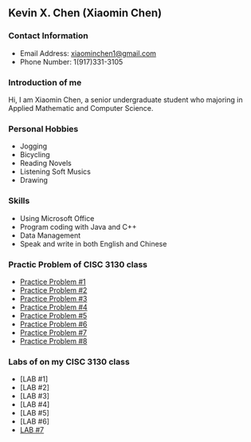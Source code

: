 ## Kevin X. Chen (Xiaomin Chen)

### Contact Information
* Email Address: xiaominchen1@gmail.com         
* Phone Number: 1(917)331-3105

### Introduction of me
Hi, I am Xiaomin Chen, a senior undergraduate student who majoring in Applied Mathematic and Computer Science. 

### Personal Hobbies
* Jogging 
* Bicycling
* Reading Novels
* Listening Soft Musics
* Drawing

### Skills
* Using Microsoft Office
* Program coding with Java and C++
* Data Management
* Speak and write in both English and Chinese

### Practic Problem of CISC 3130 class
* [Practice Problem #1](PracticeProblem1.md)
* [Practice Problem #2](PracticeProblem2.md)
* [Practice Problem #3](PracticeProblem3.md)
* [Practice Problem #4](PracticeProblem4.md)
* [Practice Problem #5](PracticeProblem5.md)
* [Practice Problem #6](PracticeProblem6.md)
* [Practice Problem #7](PracticeProblem7.md)
* [Practice Problem #8](PracticeProblem8.md)

### Labs of on my CISC 3130 class
* [LAB #1]
* [LAB #2]
* [LAB #3]
* [LAB #4]
* [LAB #5]
* [LAB #6]
* [LAB #7](https://github.com/1997317AXZS/1997317AXZS.github.io)

